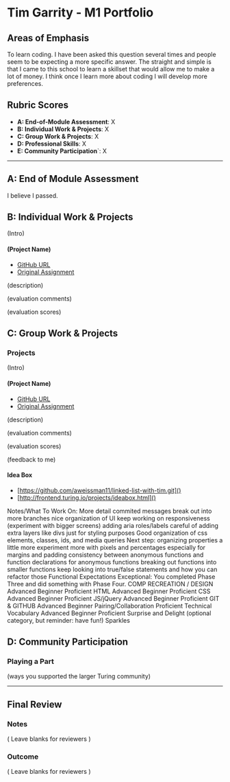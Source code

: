 # Tim Garrity - M1 Portfolio

## Areas of Emphasis

To learn coding. I have been asked this question several times and people seem to be expecting a more specific answer. The straight and simple is that I came to this school to learn a skillset that would allow me to make a lot of money. I think once I learn more about coding I will develop more preferences. 

## Rubric Scores

* **A: End-of-Module Assessment**: X
* **B: Individual Work & Projects**: X
* **C: Group Work & Projects**: X
* **D: Professional Skills**: X
* **E: Community Participation**`: X

-----------------------

## A: End of Module Assessment

I believe I passed.


## B: Individual Work & Projects

(Intro)

#### (Project Name)

* [GitHub URL]()
* [Original Assignment]()

(description)

(evaluation comments)

(evaluation scores)

## C: Group Work & Projects

### Projects

(Intro)

#### (Project Name)

* [GitHub URL]()
* [Original Assignment]()

(description)

(evaluation comments)

(evaluation scores)

(feedback to me)

#### Idea Box
* [https://github.com/aweissman11/linked-list-with-tim.git]()
* [http://frontend.turing.io/projects/ideabox.html]()

Notes/What To Work On:
More detail commited messages
break out into more branches
nice organization of UI
keep working on responsiveness (experiment with bigger screens)
adding aria roles/labels
careful of adding extra layers like divs just for styling purposes
Good organization of css elements, classes, ids, and media queries
Next step: organizing properties a little more
experiment more with pixels and percentages especially for margins and padding
consistency between anonymous functions and function declarations for anonymous functions
breaking out functions into smaller functions
keep looking into true/false statements and how you can refactor those
Functional Expectations
Exceptional: You completed Phase Three and did something with Phase Four.
COMP RECREATION / DESIGN
Advanced Beginner
Proficient
HTML
Advanced Beginner
Proficient
CSS
Advanced Beginner
Proficient
JS/jQuery
Advanced Beginner
Proficient
GIT & GITHUB
Advanced Beginner
Pairing/Collaboration
Proficient
Technical Vocabulary
Advanced Beginner
Proficient
Surprise and Delight (optional category, but reminder: have fun!)
Sparkles

## D: Community Participation

### Playing a Part

(ways you supported the larger Turing community)

------------------

## Final Review

### Notes

( Leave blanks for reviewers )

### Outcome

( Leave blanks for reviewers )
